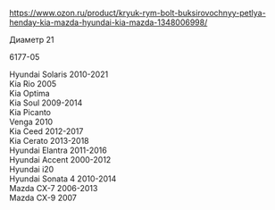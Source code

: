 https://www.ozon.ru/product/kryuk-rym-bolt-buksirovochnyy-petlya-henday-kia-mazda-hyundai-kia-mazda-1348006998/

Диаметр 21

6177-05

Hyundai Solaris 2010-2021  
Kia Rio 2005  
Kia Optima  
Kia Soul 2009-2014  
Kia Picanto  
Venga 2010  
Kia Ceed 2012-2017  
Kia Cerato 2013-2018  
Hyundai Elantra 2011-2016  
Hyundai Accent 2000-2012  
Hyundai i20  
Hyundai Sonata 4 2010-2014  
Mazda CX-7 2006-2013  
Mazda CX-9 2007